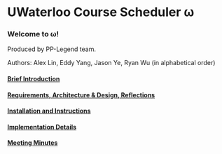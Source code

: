 # UWaterloo Course Scheduler ω

### Welcome to ω!

Produced by PP-Legend team.

Authors: Alex Lin, Eddy Yang, Jason Ye, Ryan Wu (in alphabetical order)

#### [Brief Introduction](https://git.uwaterloo.ca/q258wu/pplegend-project/-/wikis/Introduction)

#### [Requirements, Architecture & Design, Reflections](https://git.uwaterloo.ca/q258wu/pplegend-project/-/wikis/Requirements,-Architecture-&-Design,-Reflections)

#### [Installation and Instructions](https://git.uwaterloo.ca/q258wu/pplegend-project/-/wikis/Installation-and-Instructions)

#### [Implementation Details](https://git.uwaterloo.ca/q258wu/pplegend-project/-/wikis/Implementation-Details)


#### [Meeting Minutes](https://git.uwaterloo.ca/q258wu/pplegend-project/-/wikis/Meeting-Minutes)





